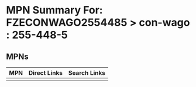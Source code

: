 



# MPN Summary For: FZECONWAGO2554485 > con-wago : 255-448-5

## MPNs
  

|MPN|Direct Links|Search Links|
| :--- | :--- | :--- |
||||
